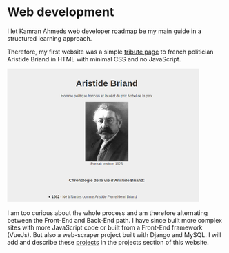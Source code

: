 # Web development
I let Kamran Ahmeds web developer [roadmap](https://github.com/kamranahmedse/developer-roadmap) be my main guide in a structured learning approach. 

Therefore, my first website was a simple [tribute page](https://codepen.io/3ng7n33r/full/vYOVrXL) to french politician Aristide Briand in HTML with minimal CSS and no JavaScript.


![Tribute Page](https://raw.githubusercontent.com/3ng7n33r/KnowledgeBase/master/src/static/20201122_tribute_page.png)
    
I am too curious about the whole process and am therefore alternating between the Front-End and Back-End path. I have since built more complex sites with more JavaScript code or built from a Front-End framework (VueJs). But also a web-scraper project built with Django and MySQL.
I will add  and describe these [projects](https://3ng7n33r.github.io/KnowledgeBase/webdevelopment/projects/projects.html) in the projects section of this website.
<!--stackedit_data:
eyJoaXN0b3J5IjpbLTE1MTg5OTgxODAsMTcyNDczMTE1MCwtMT
Y3NjYwMzYzNCwtMTIzOTYxNzg1Miw5MjU2Njk0N119
-->